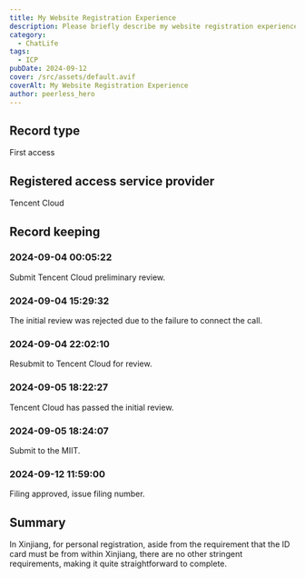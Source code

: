 ```yaml
---
title: My Website Registration Experience
description: Please briefly describe my website registration experience for your reference.
category:
  - ChatLife
tags:
  - ICP
pubDate: 2024-09-12
cover: /src/assets/default.avif
coverAlt: My Website Registration Experience
author: peerless_hero
---
```


## Record type

First access

## Registered access service provider

Tencent Cloud

## Record keeping

### 2024-09-04 00:05:22

Submit Tencent Cloud preliminary review.

### 2024-09-04 15:29:32

The initial review was rejected due to the failure to connect the call.

### 2024-09-04 22:02:10

Resubmit to Tencent Cloud for review.

### 2024-09-05 18:22:27

Tencent Cloud has passed the initial review.

### 2024-09-05 18:24:07

Submit to the MIIT.

### 2024-09-12 11:59:00

Filing approved, issue filing number.

## Summary

In Xinjiang, for personal registration, aside from the requirement that the ID card must be from within Xinjiang, there are no other stringent requirements, making it quite straightforward to complete.
